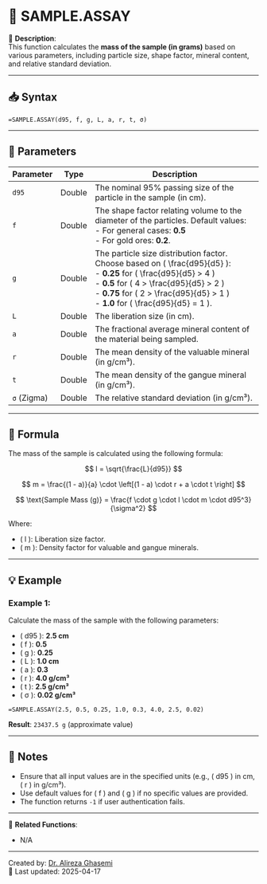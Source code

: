# 🔁 SAMPLE.ASSAY

🔹 **Description**:  
This function calculates the **mass of the sample (in grams)** based on various parameters, including particle size, shape factor, mineral content, and relative standard deviation.

---

## 📥 Syntax

```excel
=SAMPLE.ASSAY(d95, f, g, L, a, r, t, σ)
```

---

## 🧾 Parameters

| Parameter         | Type   | Description                                                                 |
|--------------------|--------|-----------------------------------------------------------------------------|
| `d95`             | Double | The nominal 95% passing size of the particle in the sample (in cm).         |
| `f`               | Double | The shape factor relating volume to the diameter of the particles. Default values: <br> - For general cases: **0.5** <br> - For gold ores: **0.2**. |
| `g`               | Double | The particle size distribution factor. Choose based on \( \frac{d95}{d5} \): <br> - **0.25** for \( \frac{d95}{d5} > 4 \) <br> - **0.5** for \( 4 > \frac{d95}{d5} > 2 \) <br> - **0.75** for \( 2 > \frac{d95}{d5} > 1 \) <br> - **1.0** for \( \frac{d95}{d5} = 1 \). |
| `L`               | Double | The liberation size (in cm).                                                |
| `a`               | Double | The fractional average mineral content of the material being sampled.       |
| `r`               | Double | The mean density of the valuable mineral (in g/cm³).                        |
| `t`               | Double | The mean density of the gangue mineral (in g/cm³).                          |
| `σ` (Zigma)       | Double | The relative standard deviation (in g/cm³).                                 |

---

## 🧮 Formula

The mass of the sample is calculated using the following formula:

$$
l = \sqrt{\frac{L}{d95}}
$$

$$
m = \frac{(1 - a)}{a} \cdot \left[(1 - a) \cdot r + a \cdot t \right]
$$

$$
\text{Sample Mass (g)} = \frac{f \cdot g \cdot l \cdot m \cdot d95^3}{\sigma^2}
$$

Where:  
- \( l \): Liberation size factor.  
- \( m \): Density factor for valuable and gangue minerals.  

---

## 💡 Example

### Example 1:
Calculate the mass of the sample with the following parameters:  
- \( d95 \): **2.5 cm**  
- \( f \): **0.5**  
- \( g \): **0.25**  
- \( L \): **1.0 cm**  
- \( a \): **0.3**  
- \( r \): **4.0 g/cm³**  
- \( t \): **2.5 g/cm³**  
- \( σ \): **0.02 g/cm³**

```excel
=SAMPLE.ASSAY(2.5, 0.5, 0.25, 1.0, 0.3, 4.0, 2.5, 0.02)
```

**Result**: `23437.5 g` (approximate value)

---

## 📝 Notes

- Ensure that all input values are in the specified units (e.g., \( d95 \) in cm, \( r \) in g/cm³).
- Use default values for \( f \) and \( g \) if no specific values are provided.
- The function returns `-1` if user authentication fails.

---

📌 **Related Functions**:
- N/A  

---

Created by: [Dr. Alireza Ghasemi](https://github.com/Dr-Alireza-Ghasemi)  
📅 Last updated: 2025-04-17